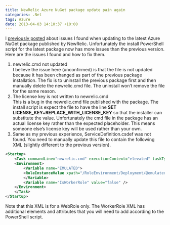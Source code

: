 ```yaml
---
title: NewRelic Azure NuGet package update pain again
categories: .Net
tags: Azure
date: 2013-04-03 14:10:37 +10:00
---
```


I [previously posted][0] about issues I found when updating to the latest Azure NuGet package published by NewRelic. Unfortunately the install PowerShell script for the latest package now has more issues than the previous version. Here are the issues I found and how to fix them.

<!--more-->

1. newrelic.cmd not updated   
I believe the issue here (unconfirmed) is that the file is not updated because it has been changed as part of the previous package installation. The fix is to uninstall the previous package first and then manually delete the newrelic.cmd file. The uninstall won’t remove the file for the same reason.
1. The license key is not written to newrelic.cmd   
This is a bug in the newrelic.cmd file published with the package. The install script is expect the file to have the line **SET LICENSE_KEY=REPLACE_WITH_LICENSE_KEY** so that the installer can substitute the value. Unfortunately the cmd file in the package has an actual license key rather than the expected placeholder. This means someone else’s license key will be used rather than your own.
1. Same as my previous experience, ServiceDefinition.csdef was not found. You need to manually update this file to contain the following XML (slightly different to the previous version).

```xml
<Startup>
    <Task commandLine="newrelic.cmd" executionContext="elevated" taskType="simple">
    <Environment>
        <Variable name="EMULATED">
        <RoleInstanceValue xpath="/RoleEnvironment/Deployment/@emulated" />
        </Variable>
        <Variable name="IsWorkerRole" value="false" />
    </Environment>
    </Task>
</Startup>
```

Note that this XML is for a WebRole only. The WorkerRole XML has additional elements and attributes that you will need to add according to the PowerShell script.

[0]: /2013/02/07/Fixing-New-Relic-Nuget-package-for-Azure/
